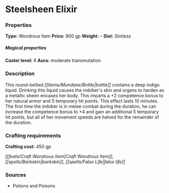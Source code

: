 ﻿---
Title: "Steelsheen Elixir"
Type: "Wondrous Item"
Price: "900 gp"
Weight: "–"
Slot: "Slotless"
Caster level: "6"
Aura: "moderate transmutation"
Description: |
  "This round-bellied bottle contains a deep indigo liquid. Drinking this liquid causes the imbiber's skin and organs to harden as a metallic sheen encases her body. This imparts a +2 competence bonus to her natural armor and 5 temporary hit points. This effect lasts 10 minutes. The first time the imbiber is in melee combat during the duration, he can increase the competence bonus to +4 and gain an additional 5 temporary hit points, but all of her movement speeds are halved for the remainder of the duration."
Crafting cost: "450 gp"
Sources: "['Potions and Poisons']"
---

# Steelsheen Elixir

### Properties

**Type:** Wondrous Item **Price:** 900 gp **Weight:** – **Slot:** Slotless

##### Magical properties

**Caster level:** 6 **Aura:** moderate transmutation

### Description

This round-bellied _[[items/Mundane/Bottle|bottle]]_ contains a deep indigo liquid. Drinking this liquid causes the imbiber's skin and organs to harden as a metallic sheen encases her body. This imparts a +2 competence bonus to her natural armor and 5 temporary hit points. This effect lasts 10 minutes. The first time the imbiber is in melee combat during the duration, he can increase the competence bonus to +4 and gain an additional 5 temporary hit points, but all of her movement speeds are halved for the remainder of the duration.

### Crafting requirements

**Crafting cost:** 450 gp

_[[feats/Craft Wondrous Item|Craft Wondrous Item]]_, _[[spells/Barkskin|barkskin]]_, _[[spells/False Life|false life]]_

### Sources

* Potions and Poisons